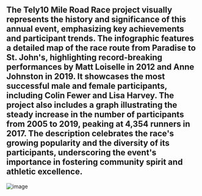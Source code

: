 ## The Tely10 Mile Road Race project visually represents the history and significance of this annual event, emphasizing key achievements and participant trends. The infographic features a detailed map of the race route from Paradise to St. John's, highlighting record-breaking performances by Matt Loiselle in 2012 and Anne Johnston in 2019. It showcases the most successful male and female participants, including Colin Fewer and Lisa Harvey. The project also includes a graph illustrating the steady increase in the number of participants from 2005 to 2019, peaking at 4,354 runners in 2017. The description celebrates the race's growing popularity and the diversity of its participants, underscoring the event's importance in fostering community spirit and athletic excellence.

![image](https://github.com/BilalNaseer7773/Tely10MileRace/assets/90666694/0ec69c6f-df65-4295-b844-0a397f397e6b)
